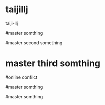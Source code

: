 # taijillj
taiji-llj

#master somthing


#master second something

# master third somthing

#online confilct

#master somthing


#master somthing


